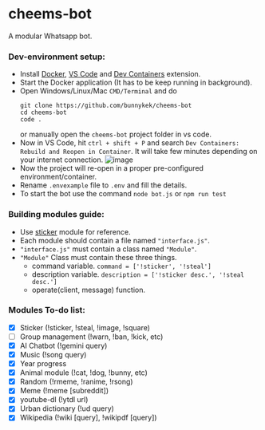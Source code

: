 # cheems-bot
A modular Whatsapp bot.

### Dev-environment setup:
- Install [Docker](https://docs.docker.com/engine/install/), [VS Code](https://code.visualstudio.com/download) and [Dev Containers](https://marketplace.visualstudio.com/items?itemName=ms-vscode-remote.remote-containers) extension.
- Start the Docker application (It has to be keep running in background).
- Open Windows/Linux/Mac `CMD/Terminal` and do
  ```
  git clone https://github.com/bunnykek/cheems-bot
  cd cheems-bot
  code .
  ```
  or manually open the `cheems-bot` project folder in vs code.
- Now in VS Code, hit `ctrl + shift + P` and search `Dev Containers: Rebuild and Reopen in Container`. 
It will take few minutes depending on your internet connection.
![image](https://github.com/bunnykek/cheems-bot/assets/67633271/57f6584b-926f-4ede-abe2-46f78d991553)
- Now the project will re-open in a proper pre-configured environment/container.
- Rename `.envexample` file to `.env` and fill the details.
- To start the bot use the command `node bot.js` or `npm run test`

### Building modules guide:
- Use [sticker](https://github.com/bunnykek/cheems-bot/blob/main/modules/sticker/interface.js) module for reference.
- Each module should contain a file named `"interface.js"`.
- `"interface.js"` must contain a class named `"Module"`.
- `"Module"` Class must contain these three things.
  - command variable. `command = ['!sticker', '!steal']`
  - description variable. `description = ['!sticker desc.', '!steal desc.']`
  - operate(client, message) function.

### Modules To-do list:
- [x] Sticker (!sticker, !steal, !image, !square)
- [ ] Group management (!warn, !ban, !kick, etc)
- [x] AI Chatbot (!gemini query)
- [x] Music (!song query)
- [x] Year progress 
- [x] Animal module (!cat, !dog, !bunny, etc)
- [x] Random (!rmeme, !ranime, !rsong)
- [x] Meme (!meme [subreddit])
- [x] youtube-dl (!ytdl url) 
- [x] Urban dictionary (!ud query)
- [x] Wikipedia (!wiki [query], !wikipdf [query])
